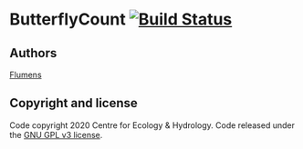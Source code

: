 # ButterflyCount [![Build Status](https://travis-ci.org/NERC-CEH/ebms-app.svg?branch=master)](https://travis-ci.org/NERC-CEH/ebms-app)


## Authors

[Flumens](https://flumens.io)

## Copyright and license

Code copyright 2020 Centre for Ecology & Hydrology.
Code released under the [GNU GPL v3 license](LICENSE).
